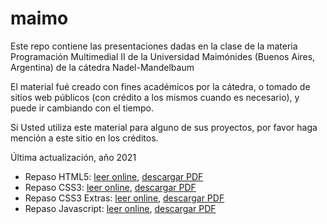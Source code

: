 # maimo

Este repo contiene las presentaciones dadas en la clase de la materia Programación Multimedial II de la Universidad Maimónides (Buenos Aires, Argentina) de la cátedra Nadel-Mandelbaum

El material fué creado con fines académicos por la cátedra, o tomado de sitios web públicos (con crédito a los mismos cuando es necesario), y puede ir cambiando con el tiempo.

Si Usted utiliza este material para alguno de sus proyectos, por favor haga mención a este sitio en los créditos.

Última actualización, año 2021

* Repaso HTML5: [leer online](Presentaciones/HTML5/HTML5-Presentacion.md), [descargar PDF](Presentaciones/HTML5/HTML5-Presentacion.pdf)
* Repaso CSS3: [leer online](Presentaciones/CSS3/CSS3-Presentacion.md), [descargar PDF](Presentaciones/CSS3/CSS3-Presentacion.pdf)
* Repaso CSS3 Extras: [leer online](Presentaciones/CSS3/CSS3-Presentacion_Extras.md), [descargar PDF](Presentaciones/CSS3/CSS3-Presentacion_Extras.pdf)
* Repaso Javascript: [leer online](Presentaciones/Javascript/Javascript-Presentacion.md), [descargar PDF](Presentaciones/Javascript/Javascript-Presentacion.pdf)